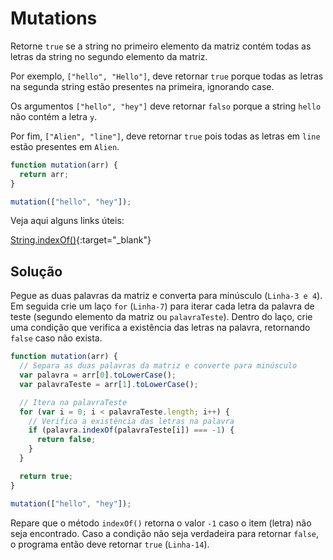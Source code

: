 # Mutations

Retorne `true` se a string no primeiro elemento da matriz contém todas as letras da string no segundo elemento da matriz.

Por exemplo, `["hello", "Hello"]`, deve retornar `true` porque todas as letras na segunda string estão presentes na primeira, ignorando case.

Os argumentos `["hello", "hey"]` deve retornar `falso` porque a string `hello` não contém a letra `y`.

Por fim, `["Alien", "line"]`, deve retornar `true` pois todas as letras em `line` estão presentes em `Alien`.

```js
function mutation(arr) {
  return arr;
}

mutation(["hello", "hey"]);
```

Veja aqui alguns links úteis:

[String.indexOf()](https://developer.mozilla.org/en-US/docs/Web/JavaScript/Reference/Global_Objects/String/indexOf){:target="_blank"}

## Solução

Pegue as duas palavras da matriz e converta para minúsculo (`Linha-3 e 4`). Em seguida crie um laço `for` (`Linha-7`) para iterar cada letra da palavra de teste (segundo elemento da matriz ou `palavraTeste`). Dentro do laço, crie uma condição que verifica a existência das letras na palavra, retornando `false` caso não exista.

```js
function mutation(arr) {
  // Separa as duas palavras da matriz e converte para minúsculo
  var palavra = arr[0].toLowerCase();
  var palavraTeste = arr[1].toLowerCase();

  // Itera na palavraTeste
  for (var i = 0; i < palavraTeste.length; i++) {
    // Verifica a existência das letras na palavra
    if (palavra.indexOf(palavraTeste[i]) === -1) {
      return false;
    }
  }

  return true;
}

mutation(["hello", "hey"]);
```

Repare que o método `indexOf()` retorna o valor `-1` caso o item (letra) não seja encontrado. Caso a condição não seja verdadeira para retornar `false`, o programa então deve retornar `true` (`Linha-14`).

